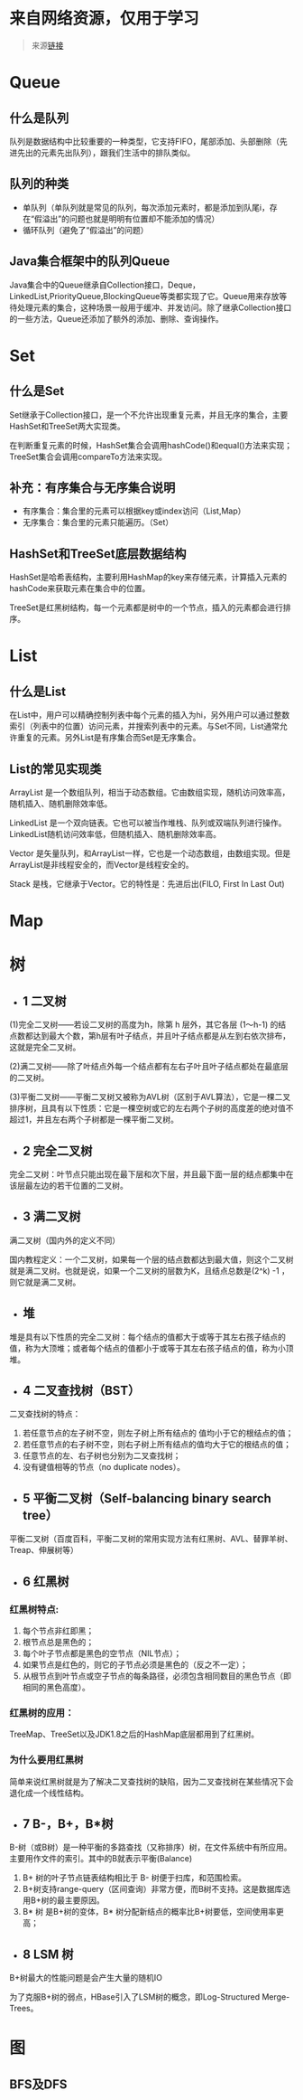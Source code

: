 # 来自网络资源，仅用于学习
>来源[链接](https://snailclimb.top/JavaGuide/#/dataStructures-algorithms/%E6%95%B0%E6%8D%AE%E7%BB%93%E6%9E%84)
          
# Queue
## 什么是队列
队列是数据结构中比较重要的一种类型，它支持FIFO，尾部添加、头部删除（先进先出的元素先出队列），跟我们生活中的排队类似。
          
## 队列的种类
- 单队列（单队列就是常见的队列，每次添加元素时，都是添加到队尾i，存在“假溢出”的问题也就是明明有位置却不能添加的情况）
- 循环队列（避免了“假溢出”的问题）
           
## Java集合框架中的队列Queue
Java集合中的Queue继承自Collection接口，Deque，LinkedList,PriorityQueue,BlockingQueue等类都实现了它。Queue用来存放等待处理元素的集合，这种场景一般用于缓冲、并发访问。除了继承Collection接口的一些方法，Queue还添加了额外的添加、删除、查询操作。
            
# Set
## 什么是Set
Set继承于Collection接口，是一个不允许出现重复元素，并且无序的集合，主要HashSet和TreeSet两大实现类。
          
在判断重复元素的时候，HashSet集合会调用hashCode()和equal()方法来实现；TreeSet集合会调用compareTo方法来实现。
          
## 补充：有序集合与无序集合说明
- 有序集合：集合里的元素可以根据key或index访问（List,Map）
- 无序集合：集合里的元素只能遍历。（Set）
         
## HashSet和TreeSet底层数据结构
HashSet是哈希表结构，主要利用HashMap的key来存储元素，计算插入元素的hashCode来获取元素在集合中的位置。
            
TreeSet是红黑树结构，每一个元素都是树中的一个节点，插入的元素都会进行排序。
                
# List
## 什么是List
在List中，用户可以精确控制列表中每个元素的插入为hi，另外用户可以通过整数索引（列表中的位置）访问元素，并搜索列表中的元素。与Set不同，List通常允许重复的元素。另外List是有序集合而Set是无序集合。
          
## List的常见实现类
ArrayList 是一个数组队列，相当于动态数组。它由数组实现，随机访问效率高，随机插入、随机删除效率低。
      
LinkedList 是一个双向链表。它也可以被当作堆栈、队列或双端队列进行操作。LinkedList随机访问效率低，但随机插入、随机删除效率高。
     
Vector 是矢量队列，和ArrayList一样，它也是一个动态数组，由数组实现。但是ArrayList是非线程安全的，而Vector是线程安全的。
    
Stack 是栈，它继承于Vector。它的特性是：先进后出(FILO, First In Last Out)
          
# Map
# 树
- ## 1 二叉树
             
(1)完全二叉树——若设二叉树的高度为h，除第 h 层外，其它各层 (1～h-1) 的结点数都达到最大个数，第h层有叶子结点，并且叶子结点都是从左到右依次排布，这就是完全二叉树。
       
(2)满二叉树——除了叶结点外每一个结点都有左右子叶且叶子结点都处在最底层的二叉树。
       
(3)平衡二叉树——平衡二叉树又被称为AVL树（区别于AVL算法），它是一棵二叉排序树，且具有以下性质：它是一棵空树或它的左右两个子树的高度差的绝对值不超过1，并且左右两个子树都是一棵平衡二叉树。
         
- ## 2 完全二叉树
          
完全二叉树：叶节点只能出现在最下层和次下层，并且最下面一层的结点都集中在该层最左边的若干位置的二叉树。
       
- ## 3 满二叉树
     
满二叉树（国内外的定义不同）
                 
国内教程定义：一个二叉树，如果每一个层的结点数都达到最大值，则这个二叉树就是满二叉树。也就是说，如果一个二叉树的层数为K，且结点总数是(2^k) -1 ，则它就是满二叉树。
              
- ## 堆
堆是具有以下性质的完全二叉树：每个结点的值都大于或等于其左右孩子结点的值，称为大顶堆；或者每个结点的值都小于或等于其左右孩子结点的值，称为小顶堆。
           
- ## 4 二叉查找树（BST）
            
二叉查找树的特点：
                  
1. 若任意节点的左子树不空，则左子树上所有结点的 值均小于它的根结点的值；
2. 若任意节点的右子树不空，则右子树上所有结点的值均大于它的根结点的值；
3. 任意节点的左、右子树也分别为二叉查找树；
4. 没有键值相等的节点（no duplicate nodes）。

              
- ## 5 平衡二叉树（Self-balancing binary search tree）
平衡二叉树（百度百科，平衡二叉树的常用实现方法有红黑树、AVL、替罪羊树、Treap、伸展树等）
             
- ## 6 红黑树
### 红黑树特点:                  
1. 每个节点非红即黑；
2. 根节点总是黑色的；
3. 每个叶子节点都是黑色的空节点（NIL节点）；
4. 如果节点是红色的，则它的子节点必须是黑色的（反之不一定）；
5. 从根节点到叶节点或空子节点的每条路径，必须包含相同数目的黑色节点（即相同的黑色高度）。
            
### 红黑树的应用：

TreeMap、TreeSet以及JDK1.8之后的HashMap底层都用到了红黑树。

### 为什么要用红黑树

简单来说红黑树就是为了解决二叉查找树的缺陷，因为二叉查找树在某些情况下会退化成一个线性结构。

- ## 7 B-，B+，B*树
        
B-树（或B树）是一种平衡的多路查找（又称排序）树，在文件系统中有所应用。主要用作文件的索引。其中的B就表示平衡(Balance)
     
1. B+ 树的叶子节点链表结构相比于 B- 树便于扫库，和范围检索。
2. B+树支持range-query（区间查询）非常方便，而B树不支持。这是数据库选用B+树的最主要原因。
3. B* 树 是B+树的变体，B* 树分配新结点的概率比B+树要低，空间使用率更高；
         
           
- ## 8 LSM 树
              
B+树最大的性能问题是会产生大量的随机IO
              
为了克服B+树的弱点，HBase引入了LSM树的概念，即Log-Structured Merge-Trees。
               
# 图
## BFS及DFS

     